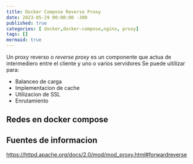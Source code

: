 ```yaml
---
title: Docker Compose Reverse Proxy
date: 2023-05-29 00:00:00 -300
published: true
categories: [ docker,docker-compose,nginx, proxy]
tags: []
mermaid: true
---
```


Un proxy reverso o _reverse proxy_ es un componente que actua de intermediero entre el cliente y uno o varios servidores
Se puede uitilizar para:

- Balanceo de carga
- Implementacion de cache
- Utilizacion de SSL
- Enrutamiento

## Redes en docker compose



## Fuentes de informacion

https://httpd.apache.org/docs/2.0/mod/mod_proxy.html#forwardreverse

